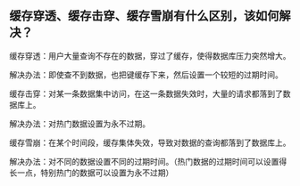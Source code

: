 ## 缓存穿透、缓存击穿、缓存雪崩有什么区别，该如何解决？
缓存穿透：用户大量查询不存在的数据，穿过了缓存，使得数据库压力突然增大。

解决办法：即使查不到数据，也把键缓存下来，然后设置一个较短的过期时间。

缓存击穿：对某一条数据集中访问，在这一条数据失效时，大量的请求都落到了数据库上。

解决办法：对热门数据设置为永不过期。

缓存雪崩：在某个时间段，缓存集体失效，导致对数据的查询都落到了数据库上。

解决办法：对不同的数据设置不同的过期时间。（热门数据的过期时间可以设置得长一点，特别热门的数据可以设置为永不过期）








